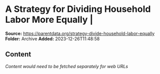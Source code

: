 # A Strategy for Dividing Household Labor More Equally |

**Source:** https://parentdata.org/strategy-divide-household-labor-equally
**Folder:** Archive
**Added:** 2023-12-26T11:48:58




## Content
*Content would need to be fetched separately for web URLs*

